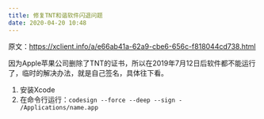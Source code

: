 ```yaml
---
title: 修复TNT和谐软件闪退问题
date: 2020-04-20 10:48
---
```

原文：<https://xclient.info/a/e66ab41a-62a9-cbe6-656c-f818044cd738.html>

因为Apple苹果公司删除了TNT的证书，所以在2019年7月12日后软件都不能运行了，临时的解决办法，就是自己签名，具体往下看。

1. 安装Xcode
1. 在命令行运行：`codesign --force --deep --sign - /Applications/name.app`